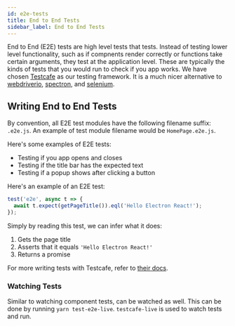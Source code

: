 ```yaml
---
id: e2e-tests
title: End to End Tests
sidebar_label: End to End Tests
---
```


End to End (E2E) tests are high level tests that tests. Instead of testing lower level functionality, such as if compnents render correctly or functions take certain arguments, they test at the application level. These are typically the kinds of tests that you would run to check if you app works. We have chosen [Testcafe](https://github.com/DevExpress/testcafe) as our testing framework. It is a much nicer alternative to [webdriverio](http://webdriver.io), [spectron](https://electronjs.org/spectron), and [selenium](https://www.seleniumhq.org).

## Writing End to End Tests

By convention, all E2E test modules have the following filename suffix: `.e2e.js`. An example of test module filename would be `HomePage.e2e.js`.

Here's some examples of E2E tests:
* Testing if you app opens and closes
* Testing if the title bar has the expected text
* Testing if a popup shows after clicking a button

Here's an example of an E2E test:
```js
test('e2e', async t => {
  await t.expect(getPageTitle()).eql('Hello Electron React!');
});
```

Simply by reading this test, we can infer what it does:
1. Gets the page title
2. Asserts that it equals `'Hello Electron React!'`
3. Returns a promise

For more writing tests with Testcafe, refer to [their docs](https://devexpress.github.io/testcafe/documentation/test-api/).

### Watching Tests

Similar to watching component tests, can be watched as well. This can be done by running `yarn test-e2e-live`. `testcafe-live` is used to watch tests and run.
